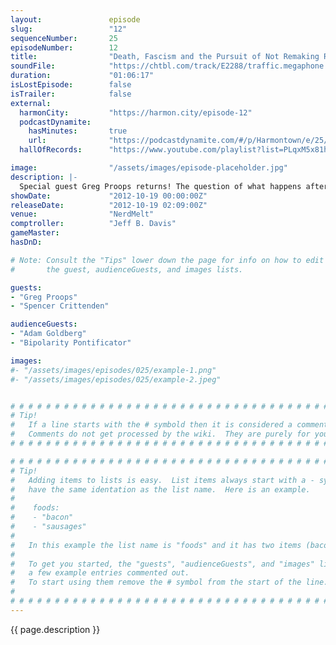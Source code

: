 ```yaml
---
layout:               episode
slug:                 "12"
sequenceNumber:       25
episodeNumber:        12
title:                "Death, Fascism and the Pursuit of Not Remaking Robocop"
soundFile:            "https://chtbl.com/track/E2288/traffic.megaphone.fm/STA8088402176.mp3?updated=1555712014"
duration:             "01:06:17"
isLostEpisode:        false
isTrailer:            false
external:
  harmonCity:         "https://harmon.city/episode-12"
  podcastDynamite:
    hasMinutes:       true
    url:              "https://podcastdynamite.com/#/p/Harmontown/e/25/12"
  hallOfRecords:      "https://www.youtube.com/playlist?list=PLqxM5x81hNOZyMcMPdL943dv3nLlnqeyc"

image:                "/assets/images/episode-placeholder.jpg"
description: |-
  Special guest Greg Proops returns! The question of what happens after you die remains unanswered, but tangents include mental illness, poverty and misunderstood Van Halen lyrics. Meanwhile, in D&D world, Sharpie and Quark claim their Embermauler bounty, buy horses and do improv in a forest with an old unicorn friend.
showDate:             "2012-10-19 00:00:00Z"
releaseDate:          "2012-10-19 02:09:00Z"
venue:                "NerdMelt"
comptroller:          "Jeff B. Davis"
gameMaster:           
hasDnD:               

# Note: Consult the "Tips" lower down the page for info on how to edit
#       the guest, audienceGuests, and images lists.

guests:
- "Greg Proops"
- "Spencer Crittenden"

audienceGuests:
- "Adam Goldberg"
- "Bipolarity Pontificator"

images:
#- "/assets/images/episodes/025/example-1.png"
#- "/assets/images/episodes/025/example-2.jpeg"


# # # # # # # # # # # # # # # # # # # # # # # # # # # # # # # # # # # # # # # # # # # # #
# Tip!
#   If a line starts with the # symbold then it is considered a comment.
#   Comments do not get processed by the wiki.  They are purely for your information.
# # # # # # # # # # # # # # # # # # # # # # # # # # # # # # # # # # # # # # # # # # # # #

# # # # # # # # # # # # # # # # # # # # # # # # # # # # # # # # # # # # # # # # # # # # #
# Tip!
#   Adding items to lists is easy.  List items always start with a - symbol and have
#   have the same identation as the list name.  Here is an example.
#
#    foods:
#    - "bacon"
#    - "sausages"
#
#   In this example the list name is "foods" and it has two items (bacon, and sausages).
#
#   To get you started, the "guests", "audienceGuests", and "images" lists below have
#   a few example entries commented out.
#   To start using them remove the # symbol from the start of the line.
#
# # # # # # # # # # # # # # # # # # # # # # # # # # # # # # # # # # # # # # # # # # # # #
---
```


<!-- The episode description will be rendered here -->
{{ page.description }}

<!-- Add your content BELOW here -->
<!-- vvvvvvvvvvvvvvvvvvvvvvvvvvv -->




<!-- ^^^^^^^^^^^^^^^^^^^^^^^^^^^ -->
<!-- Add your content ABOVE here -->

<!-- The episode gallery will be rendered here -->